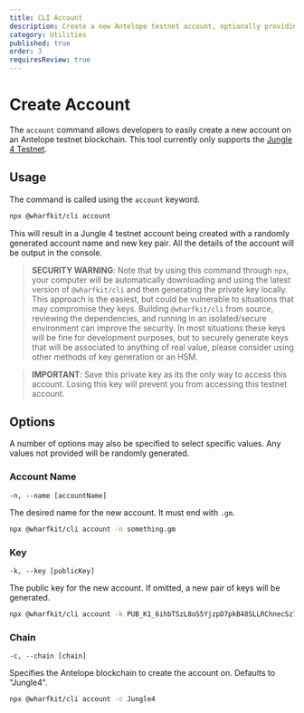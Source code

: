 ```yaml
---
title: CLI Account
description: Create a new Antelope testnet account, optionally providing a public key or account name.
category: Utilities
published: true
order: 3
requiresReview: true
---
```


# Create Account

The `account` command allows developers to easily create a new account on an Antelope testnet blockchain. This tool currently only supports the [Jungle 4 Testnet](https://jungletestnet.io/).

## Usage

The command is called using the `account` keyword.

```bash
npx @wharfkit/cli account
```

This will result in a Jungle 4 testnet account being created with a randomly generated account name and new key pair. All the details of the account will be output in the console.

> **SECURITY WARNING**: Note that by using this command through `npx`, your computer will be automatically downloading and using the latest version of `@wharfkit/cli` and then generating the private key locally. This approach is the easiest, but could be vulnerable to situations that may compromise they keys. Building `@wharfkit/cli` from source, reviewing the dependencies, and running in an isolated/secure environment can improve the security. In most situations these keys will be fine for development purposes, but to securely generate keys that will be associated to anything of real value, please consider using other methods of key generation or an HSM.

> **IMPORTANT**: Save this private key as its the only way to access this account. Losing this key will prevent you from accessing this testnet account.

## Options

A number of options may also be specified to select specific values. Any values not provided will be randomly generated.

### Account Name

`-n, --name [accountName]`

The desired name for the new account. It must end with `.gm`.

```bash
npx @wharfkit/cli account -n something.gm
```

### Key

`-k, --key [publicKey]`

The public key for the new account. If omitted, a new pair of keys will be generated.

```bash
npx @wharfkit/cli account -k PUB_K1_6ihbTSzL8oS5YjzpD7pkB48SLLRChnecSz7s619RcPtnaiotci
```

### Chain

`-c, --chain [chain]`

Specifies the Antelope blockchain to create the account on. Defaults to "Jungle4".

```bash
npx @wharfkit/cli account -c Jungle4
```
